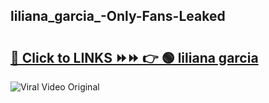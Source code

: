 
 ## liliana_garcia_-Only-Fans-Leaked

# <h2><a href="https://clipsfans.com/liliana_garcia_&ref=git">🔗 Click to LINKS ⏩⏩ 👉 🟢 liliana garcia  </a></h2>

<a href="https://clipsfans.com/liliana_garcia_&ref=git" rel="nofollow" data-target="animated-image.originalLink"><img src="https://i.ibb.co.com/xMMVF88/686577567.gif" alt="Viral Video Original" style="max-width: 100%; display: inline-block;" data-target="animated-image.originalImage"></a>

